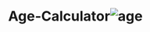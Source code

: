 # Age-Calculator![age](https://user-images.githubusercontent.com/111062573/201124453-96a5bed3-e483-4f9f-8577-31e21ca4f686.png)
